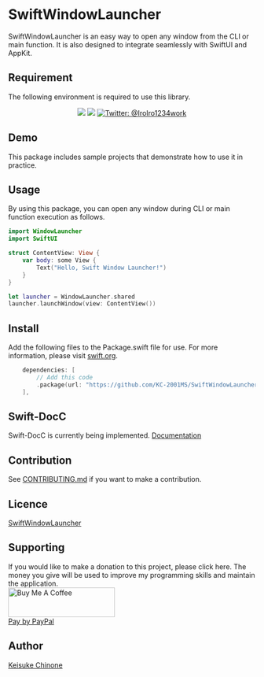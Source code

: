 # SwiftWindowLauncher
SwiftWindowLauncher is an easy way to open any window from the CLI or main function. It is also designed to integrate seamlessly with SwiftUI and AppKit.

## Requirement
The following environment is required to use this library.

<p align="center">
    <img src="https://img.shields.io/badge/macOS-14.0+-red.svg" />
    <img src="https://img.shields.io/badge/Swift-6.0-DE5D43.svg" />
    <a href="https://twitter.com/IroIro1234work">
        <img src="https://img.shields.io/badge/Contact-@IroIro1234work-lightgrey.svg?style=flat" alt="Twitter: @IroIro1234work" />
    </a>
</p>

## Demo
This package includes sample projects that demonstrate how to use it in practice.

## Usage
By using this package, you can open any window during CLI or main function execution as follows.
```swift
import WindowLauncher
import SwiftUI

struct ContentView: View {
    var body: some View {
        Text("Hello, Swift Window Launcher!")
    }
}

let launcher = WindowLauncher.shared
launcher.launchWindow(view: ContentView())
```

## Install
Add the following files to the Package.swift file for use. For more information, please visit [swift.org](https://www.swift.org/documentation/package-manager/).
``` swift
    dependencies: [
        // Add this code
        .package(url: "https://github.com/KC-2001MS/SwiftWindowLauncher.git", from: "0.0.1"),
    ],
```

## Swift-DocC
Swift-DocC is currently being implemented.
[Documentation](https://kc-2001ms.github.io/SwiftWindowLauncher/documentation)

## Contribution
See [CONTRIBUTING.md](https://github.com/KC-2001MS/SwiftWindowLauncher/blob/main/CONTRIBUTING.md) if you want to make a contribution.

## Licence
[SwiftWindowLauncher](https://github.com/KC-2001MS/SwiftWindowLauncher/blob/main/LICENSE)

## Supporting
If you would like to make a donation to this project, please click here. The money you give will be used to improve my programming skills and maintain the application.  
<a href="https://www.buymeacoffee.com/iroiro" target="_blank">
    <img src="https://cdn.buymeacoffee.com/buttons/v2/default-yellow.png" alt="Buy Me A Coffee" style="height: 60px !important;width: 217px !important;" >
</a>  
[Pay by PayPal](https://paypal.me/iroiroWork?country.x=JP&locale.x=ja_JP)

## Author
[Keisuke Chinone](https://github.com/KC-2001MS)
